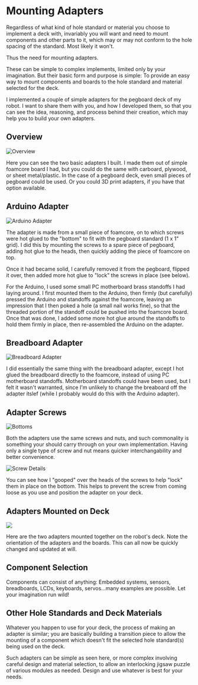 # Mounting Adapters

Regardless of what kind of hole standard or material you choose to implement a deck with, invariably you will want and need to mount components and other parts to it, which may or may not conform to the hole spacing of the standard. Most likely it won't.

Thus the need for mounting adapters.

These can be simple to complex implements, limited only by your imagination. But their basic form and purpose is simple: To provide an easy way to mount components and boards to the hole standard and material selected for the deck.

I implemented a couple of simple adapters for the pegboard deck of my robot. I want to share them with you, and how I developed them, so that you can see the idea, reasoning, and process behind their creation, which may help you to build your own adapters.

## Overview
![Overview](./images/adapters-top-960px.jpg)

Here you can see the two basic adapters I built. I made them out of simple foamcore board I had, but you could do the same with carboard, plywood, or sheet metal/plastic. In the case of a pegboard deck, even small pieces of pegboard could be used. Or you could 3D print adapters, if you have that option available.

## Arduino Adapter
![Arduino Adapter](./images/arduino-adapter-960px.jpg)

The adapter is made from a small piece of foamcore, on to which screws were hot glued to the "bottom" to fit with the pegboard standard (1 x 1" grid). I did this by mounting the screws to a spare piece of pegboard, adding hot glue to the heads, then quickly adding the piece of foamcore on top. 

Once it had became solid, I carefully removed it from the pegboard, flipped it over, then added more hot glue to "lock" the screws in place (see below).

For the Arduino, I used some small PC motherboard brass standoffs I had laying around. I first mounted them to the Arduino, then firmly (but carefully) pressed the Arduino and standoffs against the foamcore, leaving an impression that I then poked a hole (a small nail works fine), so that the threaded portion of the standoff could be pushed into the foamcore board. Once that was done, I added some more hot glue around the standoffs to hold them firmly in place, then re-assembled the Arduino on the adapter.

## Breadboard Adapter
![Breadboard Adapter](./images/breadboard-adapter-960px.jpg)

I did essentially the same thing with the breadboard adapter, except I hot glued the breadboard directly to the foamcore, instead of using PC motherboard standoffs. Motherboard standoffs could have been used, but I felt it wasn't warranted, since I'm unlikely to change the breaboard off the adapter itslef (while I probably would do this with the Arduino adapter).

## Adapter Screws
![Bottoms](./images/adapters-bottom-960px.jpg)

Both the adapters use the same screws and nuts, and such commonality is something your should carry through on your own implementation. Having only a single type of screw and nut means quicker interchangability and better convenience.

![Screw Details](./images/mounting-screws-detail-960px.jpg)

You can see how I "gooped" over the heads of the screws to help "lock" them in place on the bottom. This helps to prevent the screw from coming loose as you use and position the adapter on your deck.

## Adapters Mounted on Deck
![](./images/adapters-mounted-960px.jpg)

Here are the two adapters mounted together on the robot's deck. Note the orientation of the adapters and the boards. This can all now be quickly changed and updated at will.

## Component Selection

Components can consist of anything: Embedded systems, sensors, breadboards, LCDs, keyboards, servos...many examples are possible. Let your imagination run wild!

## Other Hole Standards and Deck Materials

Whatever you happen to use for your deck, the process of making an adapter is similar; you are basically building a transition piece to allow the mounting of a component which doesn't fit the selected hole standard(s) being used on the deck.

Such adapters can be simple as seen here, or more complex involving careful design and material selection, to allow an interlocking jigsaw puzzle of various modules as needed. Design and use whatever is best for your needs.